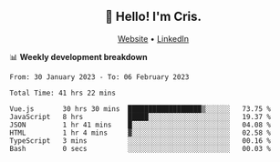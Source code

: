 
<h2 align="center">👋 Hello! I'm Cris.</h2>
<p align="center">
  <a href="https://www.criscunas.dev">Website</a> •
  <a href="https://www.linkedin.com/in/cristophercunas/">LinkedIn</a> 
</p>


📊 **Weekly development breakdown**
<!--START_SECTION:waka-->

```text
From: 30 January 2023 - To: 06 February 2023

Total Time: 41 hrs 22 mins

Vue.js       30 hrs 30 mins  ██████████████████▒░░░░░░   73.75 %
JavaScript   8 hrs           █████░░░░░░░░░░░░░░░░░░░░   19.37 %
JSON         1 hr 41 mins    █░░░░░░░░░░░░░░░░░░░░░░░░   04.08 %
HTML         1 hr 4 mins     ▓░░░░░░░░░░░░░░░░░░░░░░░░   02.58 %
TypeScript   3 mins          ░░░░░░░░░░░░░░░░░░░░░░░░░   00.16 %
Bash         0 secs          ░░░░░░░░░░░░░░░░░░░░░░░░░   00.03 %
```

<!--END_SECTION:waka-->
